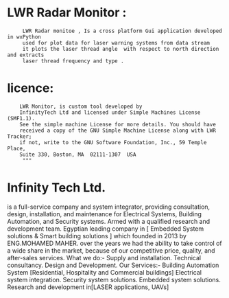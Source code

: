 
                                                                             
LWR  Radar Monitor :                                                     
==========================                                                   

         LWR Radar monitoe , Is a cross platform Gui application developed in wxPython
         used for plot data for laser warning systems from data stream 
         it plots the laser thread angle  with respect to north direction and extracts
         laser thread frequency and type .
licence:                   
=========
        LWR Monitor, is custom tool developed by
        InfinityTech Ltd and licensed under Simple Machines License (SMF1.1).
        See the simple machine License for more details. You should have
        received a copy of the GNU Simple Machine License along with LWR Tracker;
        if not, write to the GNU Software Foundation, Inc., 59 Temple Place,
        Suite 330, Boston, MA  02111-1307  USA
         """

Infinity Tech Ltd.
=============
is a full-service company and system integrator, providing consultation, design,
installation, and maintenance for Electrical Systems, Building Automation, and Security
systems. Armed with a qualified research and development team.
Egyptian leading company in [ Embedded System solutions & Smart building solutions ]
which founded in 2013 by ENG.MOHAMED MAHER.
over the years we had the ability to take control of a wide share in the market,
because of our competitive price, quality, and after-sales services.
What we do:-
Supply and installation. Technical consultancy. Design and Development.
Our Services:-
Building Automation System
[Residential, Hospitality and Commercial buildings]
Electrical system integration.
Security system solutions.
Embedded system solutions.
Research and development in[LASER applications, UAVs]
